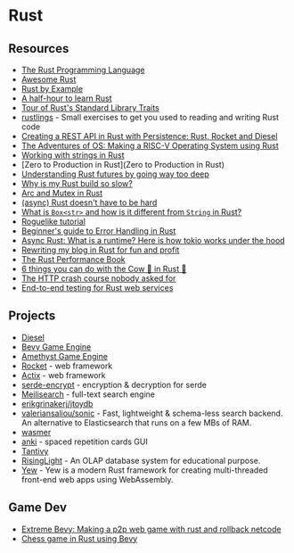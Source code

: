 # Rust

## Resources

- [The Rust Programming Language](https://doc.rust-lang.org/book/)
- [Awesome Rust](https://github.com/rust-unofficial/awesome-rust)
- [Rust by Example](https://doc.rust-lang.org/rust-by-example)
- [A half-hour to learn Rust](https://fasterthanli.me/articles/a-half-hour-to-learn-rust)
- [Tour of Rust's Standard Library Traits](https://github.com/pretzelhammer/rust-blog/blob/master/posts/tour-of-rusts-standard-library-traits.md)
- [rustlings](https://github.com/rust-lang/rustlings) - Small exercises to get you used to reading and writing Rust code
- [Creating a REST API in Rust with Persistence: Rust, Rocket and Diesel](https://genekuo.medium.com/creating-a-rest-api-in-rust-with-persistence-rust-rocket-and-diesel-a4117d400104)
- [The Adventures of OS: Making a RISC-V Operating System using Rust](https://osblog.stephenmarz.com/index.html)
- [Working with strings in Rust](https://fasterthanli.me/articles/working-with-strings-in-rust)
- [Zero to Production in Rust](Zero to Production in Rust)
- [Understanding Rust futures by going way too deep](https://fasterthanli.me/articles/understanding-rust-futures-by-going-way-too-deep)
- [Why is my Rust build so slow?](https://fasterthanli.me/articles/why-is-my-rust-build-so-slow)
- [Arc and Mutex in Rust](https://itsallaboutthebit.com/arc-mutex/)
- [(async) Rust doesn't have to be hard](https://itsallaboutthebit.com/async-simple/)
- [What is `Box<str>` and how is it different from `String` in Rust?](https://mahdi.blog/rust-box-str-vs-string/)
- [Roguelike tutorial](https://bfnightly.bracketproductions.com/rustbook/chapter_0.html)
- [Beginner's guide to Error Handling in Rust](https://www.sheshbabu.com/posts/rust-error-handling/)
- [Async Rust: What is a runtime? Here is how tokio works under the hood](https://kerkour.com/rust-async-await-what-is-a-runtime)
- [Rewriting my blog in Rust for fun and profit](https://www.jonashietala.se/blog/2022/08/29/rewriting_my_blog_in_rust_for_fun_and_profit/)
- [The Rust Performance Book](https://nnethercote.github.io/perf-book/title-page.html)
- [6 things you can do with the Cow 🐄 in Rust 🦀](https://dev.to/kgrech/6-things-you-can-do-with-the-cow-in-rust-4l55)
- [The HTTP crash course nobody asked for](https://fasterthanli.me/articles/the-http-crash-course-nobody-asked-for)
- [End-to-end testing for Rust web services](https://blog.logrocket.com/end-to-end-testing-for-rust-web-services/)

## Projects

- [Diesel](https://docs.diesel.rs/master/diesel/index.html)
- [Bevy Game Engine](https://bevyengine.org/)
- [Amethyst Game Engine](https://amethyst.rs)
- [Rocket](https://rocket.rs/) - web framework
- [Actix](https://actix.rs/) - web framework
- [serde-encrypt](https://github.com/laysakura/serde-encrypt) - encryption & decryption for serde
- [Meilisearch](https://github.com/meilisearch/meilisearch) - full-text search engine
- [erikgrinakerj/jtoydb](https://github.com/erikgrinaker/toydb)
- [valeriansaliou/sonic](https://github.com/valeriansaliou/sonic) - Fast, lightweight & schema-less search backend. An alternative to Elasticsearch that runs on a few MBs of RAM.
- [wasmer](https://github.com/wasmerio/wasmer)
- [anki](https://github.com/ankitects/anki) - spaced repetition cards GUI
- [Tantivy](https://github.com/quickwit-oss/tantivy)
- [RisingLight](https://github.com/risinglightdb/risinglight) - An OLAP database system for educational purpose.
- [Yew](https://yew.rs/) - Yew is a modern Rust framework for creating multi-threaded front-end web apps using WebAssembly.

## Game Dev

- [Extreme Bevy: Making a p2p web game with rust and rollback netcode](https://johanhelsing.studio/posts/extreme-bevy)
- [Chess game in Rust using Bevy](https://caballerocoll.com/blog/bevy-chess-tutorial/)
